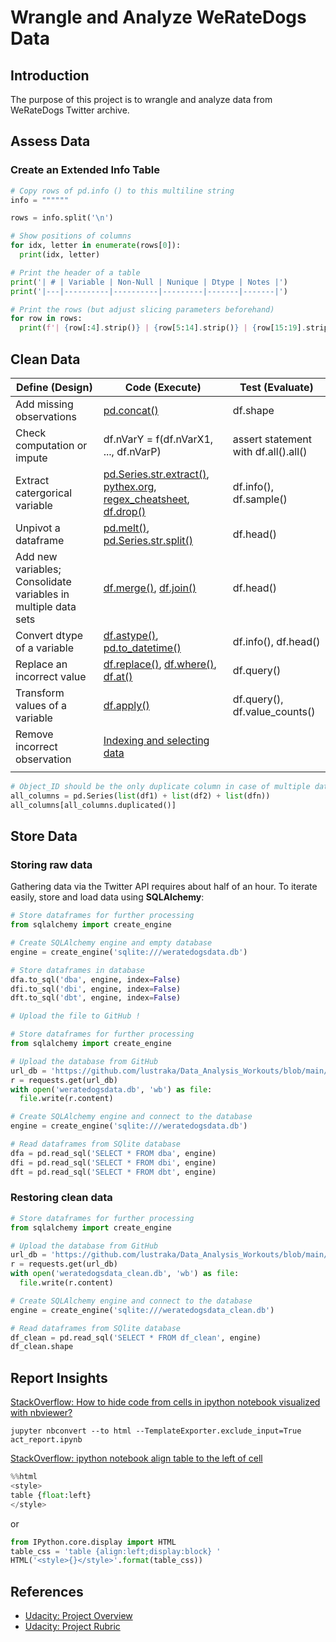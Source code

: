 # Wrangle and Analyze WeRateDogs Data

## Introduction
The purpose of this project is to wrangle and analyze data from WeRateDogs Twitter archive.

## Assess Data
### Create an Extended Info Table

```python
# Copy rows of pd.info () to this multiline string
info = """"""

rows = info.split('\n')

# Show positions of columns
for idx, letter in enumerate(rows[0]):
  print(idx, letter)

# Print the header of a table
print('| # | Variable | Non-Null | Nunique | Dtype | Notes |')
print('|---|----------|----------|---------|-------|-------|')

# Print the rows (but adjust slicing parameters beforehand)
for row in rows:
  print(f'| {row[:4].strip()} | {row[5:14].strip()} | {row[15:19].strip()} | | {row[31:].strip()} | |')
```
## Clean Data
| Define (Design) | Code (Execute) | Test (Evaluate) |
| --- | --- | --- |
| Add missing observations | [pd.concat()](https://pandas.pydata.org/pandas-docs/stable/reference/api/pandas.concat.html) | df.shape |
| Check computation or impute | df.nVarY = f(df.nVarX1, ..., df.nVarP) | assert statement with df.all().all() |
| Extract catergorical variable | [pd.Series.str.extract()](https://pandas.pydata.org/pandas-docs/stable/reference/api/pandas.Series.str.extract.html), [pythex.org](https://pythex.org/), [regex_cheatsheet](https://learnbyexample.github.io/python-regex-cheatsheet/#re-module-functions), [df.drop()](https://pandas.pydata.org/docs/reference/api/pandas.DataFrame.drop.html) | df.info(), df.sample() |
| Unpivot a dataframe | [pd.melt()](https://pandas.pydata.org/pandas-docs/stable/reference/api/pandas.melt.html), [pd.Series.str.split()](https://pandas.pydata.org/pandas-docs/stable/reference/api/pandas.Series.str.split.html) | df.head() |
| Add new variables; Consolidate variables in multiple data sets | [df.merge()](https://pandas.pydata.org/pandas-docs/stable/reference/api/pandas.DataFrame.merge.html), [df.join()](https://pandas.pydata.org/pandas-docs/stable/reference/api/pandas.DataFrame.join.html) | df.head() |
| Convert dtype of a variable | [df.astype()](https://pandas.pydata.org/pandas-docs/stable/reference/api/pandas.DataFrame.astype.html), [pd.to_datetime()](https://pandas.pydata.org/pandas-docs/stable/reference/api/pandas.to_datetime.html) | df.info(), df.head() |
| Replace an incorrect value | [df.replace()](https://pandas.pydata.org/pandas-docs/stable/reference/api/pandas.DataFrame.replace.html), [df.where()](https://pandas.pydata.org/pandas-docs/stable/reference/api/pandas.DataFrame.where.html), [df.at()](https://pandas.pydata.org/pandas-docs/stable/reference/api/pandas.DataFrame.at.html) | df.query() |
| Transform values of a variable |  [df.apply()](https://pandas.pydata.org/pandas-docs/stable/reference/api/pandas.DataFrame.apply.html)| df.query(), df.value_counts() |
| Remove incorrect observation | [Indexing and selecting data](https://pandas.pydata.org/pandas-docs/stable/user_guide/indexing.html) | |
| | | |

```python
# Object_ID should be the only duplicate column in case of multiple data sets
all_columns = pd.Series(list(df1) + list(df2) + list(dfn))
all_columns[all_columns.duplicated()]
```

## Store Data
### Storing raw data
Gathering data via the Twitter API requires about half of an hour. To iterate easily, store and load data using **SQLAlchemy**:

```python
# Store dataframes for further processing
from sqlalchemy import create_engine

# Create SQLAlchemy engine and empty database
engine = create_engine('sqlite:///weratedogsdata.db')

# Store dataframes in database
dfa.to_sql('dba', engine, index=False)
dfi.to_sql('dbi', engine, index=False)
dft.to_sql('dbt', engine, index=False)

# Upload the file to GitHub !
```

```python
# Store dataframes for further processing
from sqlalchemy import create_engine

# Upload the database from GitHub
url_db = 'https://github.com/lustraka/Data_Analysis_Workouts/blob/main/Analyse_Twitter_Data/weratedogsdata.db?raw=true'
r = requests.get(url_db)
with open('weratedogsdata.db', 'wb') as file:
  file.write(r.content)

# Create SQLAlchemy engine and connect to the database
engine = create_engine('sqlite:///weratedogsdata.db')

# Read dataframes from SQlite database
dfa = pd.read_sql('SELECT * FROM dba', engine)
dfi = pd.read_sql('SELECT * FROM dbi', engine)
dft = pd.read_sql('SELECT * FROM dbt', engine)
```
### Restoring clean data
```python
# Store dataframes for further processing
from sqlalchemy import create_engine

# Upload the database from GitHub
url_db = 'https://github.com/lustraka/Data_Analysis_Workouts/blob/main/Analyse_Twitter_Data/weratedogsdata_clean.db?raw=true'
r = requests.get(url_db)
with open('weratedogsdata_clean.db', 'wb') as file:
  file.write(r.content)

# Create SQLAlchemy engine and connect to the database
engine = create_engine('sqlite:///weratedogsdata_clean.db')

# Read dataframes from SQlite database
df_clean = pd.read_sql('SELECT * FROM df_clean', engine)
df_clean.shape
```

## Report Insights
[StackOverflow: How to hide code from cells in ipython notebook visualized with nbviewer?](https://stackoverflow.com/questions/27934885/how-to-hide-code-from-cells-in-ipython-notebook-visualized-with-nbviewer)
```
jupyter nbconvert --to html --TemplateExporter.exclude_input=True act_report.ipynb 
```
[StackOverflow: ipython notebook align table to the left of cell](https://stackoverflow.com/questions/21892570/ipython-notebook-align-table-to-the-left-of-cell)
```python
%%html
<style>
table {float:left}
</style>
```
or
```python
from IPython.core.display import HTML
table_css = 'table {align:left;display:block} '
HTML('<style>{}</style>'.format(table_css))
```

## References
- [Udacity: Project Overview](https://classroom.udacity.com/nanodegrees/nd002/parts/cd0015/modules/0d74f2b3-e708-4fe7-b07e-6548d45e491d/lessons/a9596390-9691-4891-9a86-1d6044976f09/concepts/48566cfd-e9c5-4b49-aaff-f63c16672b0e)
- [Udacity: Project Rubric](https://review.udacity.com/#!/rubrics/1136/view)
